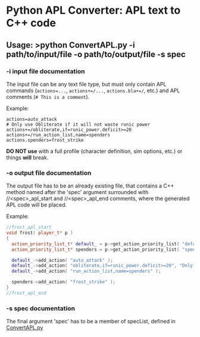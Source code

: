 # Python APL Converter: APL text to C++ code

## Usage: >python ConvertAPL.py -i path/to/input/file -o path/to/output/file -s spec

### -i input file documentation
The input file can be any text file type, but must only contain APL commands (``actions=...``, ``actions+=/...``, ``actions.bla+=/``, etc.) 
and APL comments (``# This is a comment``).

Example:
```
actions=auto_attack
# Only use Obliterate if it will not waste runic power
actions+=/obliterate,if=runic_power.deficit>=20
actions+=/run_action_list,name=spenders
actions.spenders=frost_strike
```

**DO NOT use** with a full profile (character definition, sim options, etc.) or things **will** break.

### -o output file documentation

The output file has to be an already existing file, that contains a C++ method named after the 'spec' argument surrounded with //\<spec\>_apl_start and
//\<spec\>_apl_end comments, where the generated APL code will be placed.

Example:
```cpp
//frost_apl_start
void frost( player_t* p )
{
  action_priority_list_t* default_ = p->get_action_priority_list( "default" );
  action_priority_list_t* spenders = p->get_action_priority_list( "spenders" );

  default_->add_action( "auto_attack" );
  default_->add_action( "obliterate,if=runic_power.deficit>=20", "Only use Obliterate if it will not waste runic power" );
  default_->add_action( "run_action_list,name=spenders" );

  spenders->add_action( "frost_strike" );
}
//frost_apl_end
```

### -s spec documentation

The final argument 'spec' has to be a member of specList, defined in 
[ConvertAPL.py](https://github.com/simulationcraft/simc/blob/shadowlands/engine/class_modules/apl/ConvertAPL.py#L102)
